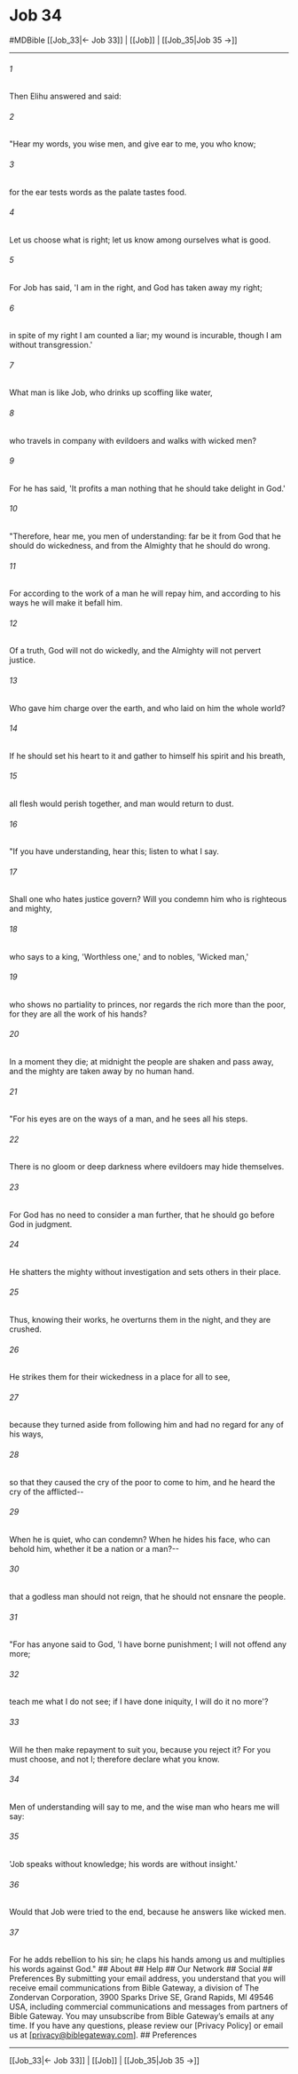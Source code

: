 # Job 34
#MDBible
[[Job_33|← Job 33]] | [[Job]] | [[Job_35|Job 35 →]]

***






###### 1 


Then Elihu answered and said: 





###### 2 


"Hear my words, you wise men, and give ear to me, you who know; 





###### 3 


for the ear tests words as the palate tastes food. 





###### 4 


Let us choose what is right; let us know among ourselves what is good. 





###### 5 


For Job has said, 'I am in the right, and God has taken away my right; 





###### 6 


in spite of my right I am counted a liar; my wound is incurable, though I am without transgression.' 





###### 7 


What man is like Job, who drinks up scoffing like water, 





###### 8 


who travels in company with evildoers and walks with wicked men? 





###### 9 


For he has said, 'It profits a man nothing that he should take delight in God.' 





###### 10 


"Therefore, hear me, you men of understanding: far be it from God that he should do wickedness, and from the Almighty that he should do wrong. 





###### 11 


For according to the work of a man he will repay him, and according to his ways he will make it befall him. 





###### 12 


Of a truth, God will not do wickedly, and the Almighty will not pervert justice. 





###### 13 


Who gave him charge over the earth, and who laid on him the whole world? 





###### 14 


If he should set his heart to it and gather to himself his spirit and his breath, 





###### 15 


all flesh would perish together, and man would return to dust. 





###### 16 


"If you have understanding, hear this; listen to what I say. 





###### 17 


Shall one who hates justice govern? Will you condemn him who is righteous and mighty, 





###### 18 


who says to a king, 'Worthless one,' and to nobles, 'Wicked man,' 





###### 19 


who shows no partiality to princes, nor regards the rich more than the poor, for they are all the work of his hands? 





###### 20 


In a moment they die; at midnight the people are shaken and pass away, and the mighty are taken away by no human hand. 





###### 21 


"For his eyes are on the ways of a man, and he sees all his steps. 





###### 22 


There is no gloom or deep darkness where evildoers may hide themselves. 





###### 23 


For God has no need to consider a man further, that he should go before God in judgment. 





###### 24 


He shatters the mighty without investigation and sets others in their place. 





###### 25 


Thus, knowing their works, he overturns them in the night, and they are crushed. 





###### 26 


He strikes them for their wickedness in a place for all to see, 





###### 27 


because they turned aside from following him and had no regard for any of his ways, 





###### 28 


so that they caused the cry of the poor to come to him, and he heard the cry of the afflicted-- 





###### 29 


When he is quiet, who can condemn? When he hides his face, who can behold him, whether it be a nation or a man?-- 





###### 30 


that a godless man should not reign, that he should not ensnare the people. 





###### 31 


"For has anyone said to God, 'I have borne punishment; I will not offend any more; 





###### 32 


teach me what I do not see; if I have done iniquity, I will do it no more'? 





###### 33 


Will he then make repayment to suit you, because you reject it? For you must choose, and not I; therefore declare what you know. 





###### 34 


Men of understanding will say to me, and the wise man who hears me will say: 





###### 35 


'Job speaks without knowledge; his words are without insight.' 





###### 36 


Would that Job were tried to the end, because he answers like wicked men. 





###### 37 


For he adds rebellion to his sin; he claps his hands among us and multiplies his words against God." ## About ## Help ## Our Network ## Social ## Preferences By submitting your email address, you understand that you will receive email communications from Bible Gateway, a division of The Zondervan Corporation, 3900 Sparks Drive SE, Grand Rapids, MI 49546 USA, including commercial communications and messages from partners of Bible Gateway. You may unsubscribe from Bible Gateway&rsquo;s emails at any time. If you have any questions, please review our [Privacy Policy] or email us at [privacy@biblegateway.com]. ## Preferences

***

[[Job_33|← Job 33]] | [[Job]] | [[Job_35|Job 35 →]]
